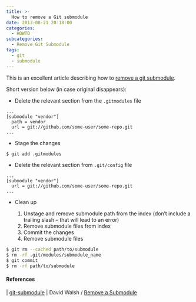```yaml
---
title: >-
  How to remove a Git submodule
date: 2013-08-21 20:18:00
categories:
  - HOWTO
subcategories:
  - Remove Git Submodule
tags:
  - git
  - submodule
---
```


This is an excellent article describing how to [remove a git submodule](https://davidwalsh.name/git-remove-submodule).

<!-- more -->

Short version below (in case original disappears):

- Delete the relevant section from the `.gitmodules` file

```` git .gitmodules
...
[submodule "vendor"]
  path = vendor
  url = git://github.com/some-user/some-repo.git
...
````

- Stage the changes

```` bash
$ git add .gitmodules
````

- Delete the relevant section from `.git/config` file

```` git .git/config
...
[submodule "vendor"]
  url = git://github.com/some-user/some-repo.git
...
````

- Clean up

  1. Unstage and remove submodule path from the index (don’t include a trailing slash – that will lead to an error)
  1. Remove submodule files from index
  1. Commit the changes
  1. Remove submodule files

```` bash
$ git rm --cached path/to/submodule
$ rm -rf .git/modules/submodule_name
$ git commit
$ rm -rf path/to/submodule
````

#### References

<nop class="fa fa-git"> | [git-submodule](https://git-scm.com/docs/git-submodule)
<nop class="fa fa-external-link"> | David Walsh / [Remove a Submodule](https://davidwalsh.name/git-remove-submodule)
